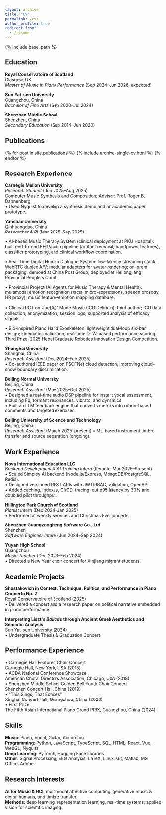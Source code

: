 ```yaml
---
layout: archive
title: "CV"
permalink: /cv/
author_profile: true
redirect_from:
  - /resume
---
```


{% include base_path %}

## Education

**Royal Conservatoire of Scotland**  
Glasgow, UK  
*Master of Music in Piano Performance* (Sep 2024–Jun 2026, expected)

**Sun Yat-sen University**  
Guangzhou, China  
*Bachelor of Fine Arts* (Sep 2020–Jul 2024)

**Shenzhen Middle School**  
Shenzhen, China  
*Secondary Education* (Sep 2014–Jun 2020)

## Publications

<div style="padding-left: 0;">
{% for post in site.publications %}
  {% include archive-single-cv.html %}
{% endfor %}
</div>

## Research Experience

**Carnegie Mellon University**  
*Research Student* (Jun 2025–Aug 2025)  
Computer Music Synthesis and Composition; Advisor: Prof. Roger B. Dannenberg  
• Used Nyquist to develop a synthesis demo and an academic paper prototype.

**Yanshan University**  
Qinhuangdao, China  
*Researcher & PI* (Mar 2025–Sep 2025)  

• AI-based Music Therapy System (clinical deployment at PKU Hospital): built end-to-end EEG/audio pipeline (artifact removal, bandpower features), classifier prototyping, and clinical workflow coordination.  

• Real-Time Digital Human Dialogue System: low-latency streaming stack; WebRTC duplex A/V; modular adapters for avatar rendering; on-prem packaging; demoed at China Post Group; deployed at Heilongjiang Provincial People's Court.  

• Provincial Project (AI Agents for Music Therapy & Mental Health): multimodal emotion recognition (facial micro-expressions, speech prosody, HR proxy); music feature–emotion mapping database.  

• Clinical RCT on 'Jue(角)' Mode Music (ICU Delirium): third author; ICU data collection, anonymization, session logs; supported analysis of efficacy signals.  

• Bio-inspired Piano Hand Exoskeleton: lightweight dual-loop six-bar design; kinematics validation; real-time DTW-based performance scoring; Third Prize, 2025 Hebei Graduate Robotics Innovation Design Competition.

**Shanghai University**  
Shanghai, China  
*Research Assistant* (Dec 2024–Feb 2025)  
• Co-authored IEEE paper on FSCFNet cloud detection, improving cloud–snow boundary discrimination.

**Beijing Normal University**  
Beijing, China  
*Research Assistant* (May 2025–Oct 2025)  
• Designed a real-time audio DSP pipeline for instant vocal assessment, including F0, formant resonances, vibrato, and dynamics.  
• Built an LLM feedback engine that converts metrics into rubric-based comments and targeted exercises.

**Beijing University of Science and Technology**  
Beijing, China  
*Research Assistant*  (March 2025–present)
• ML-based instrument timbre transfer and source separation (ongoing).

## Work Experience

**Nova International Education LLC**  
*Backend Development & AI Training Intern* (Remote, Mar 2025–Present)  
• Scaled Simploy AI backend (Node.js/Express, MongoDB/PostgreSQL, Redis).  
• Designed versioned REST APIs with JWT/RBAC, validation, OpenAPI.  
• Added caching, indexes, CI/CD, tracing; cut p95 latency by 30% and doubled pilot throughput.

**Hillington Park Church of Scotland**  
*Pianist Intern* (Dec 2024–Jan 2025)  
• Performed at weekly services and Christmas Eve concerts.

**Shenzhen Guangzongheng Software Co., Ltd.**  
Shenzhen  
*Software Engineer Intern* (Jun 2024–Sep 2024)

**Yuyan High School**  
Guangzhou  
*Music Teacher* (Dec 2023–Feb 2024)  
• Directed a New Year choir concert for Xinjiang migrant students.

## Academic Projects

**Shostakovich in Context: Technique, Politics, and Performance in Piano Concerto No. 2**  
Royal Conservatoire of Scotland (2025)  
• Delivered a concert and a research paper on political narrative embedded in piano performance.

**Interpreting Liszt's *Ballade* through Ancient Greek Aesthetics and Semiotic Analysis**  
Sun Yat-sen University (2024)  
• Undergraduate Thesis & Graduation Concert

## Performance Experience

• Carnegie Hall Featured Choir Concert  
  Carnegie Hall, New York, USA (2015)  
• ACDA National Conference Showcase  
  American Choral Directors Association, Chicago, USA (2018)  
• Shenzhen Middle School Golden Bell Youth Choir Concert  
  Shenzhen Concert Hall, China (2019)  
• "This Sings, That Echoes"  
  Xinghai Concert Hall, Guangzhou, China (2023)  
• First Prize  
  The Fifth Asian International Piano Grand PRIX, Guangzhou, China (2024)

## Skills

**Music**: Piano, Vocal, Guitar, Accordion  
**Programming**: Python, JavaScript, TypeScript, SQL, HTML; React, Vue, WebGL; Nyquist  
**Deep Learning**: PyTorch, Hugging Face libraries  
**Other**: Signal Processing, EEG Analysis; LaTeX, Linux, Git, Matlab, MS Office, Adobe

## Research Interests

**AI for Music & HCI**: multimodal affective computing, generative music & digital humans, and timbre transfer.  
**Methods**: deep learning, representation learning, real-time systems; applied vision for scientific imaging.
